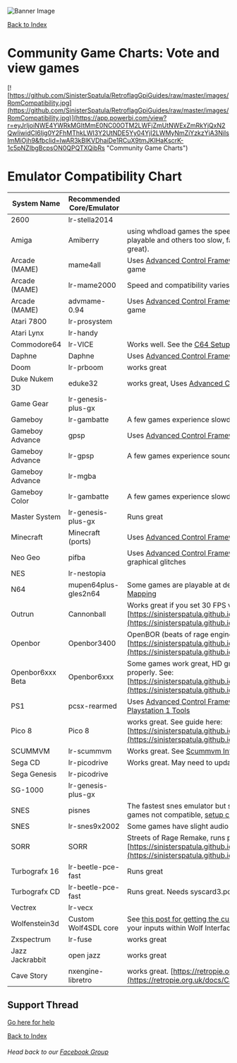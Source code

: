 ![Banner Image](https://sinisterspatula.github.io/RetroflagGpiGuides/images/GuidesBanner.png)

[Back to Index](https://sinisterspatula.github.io/RetroflagGpiGuides/)

# Community Game Charts: Vote and view games

[![https://github.com/SinisterSpatula/RetroflagGpiGuides/raw/master/images/RomCompatibility.jpg](https://github.com/SinisterSpatula/RetroflagGpiGuides/raw/master/images/RomCompatibility.jpg)](https://app.powerbi.com/view?r=eyJrIjoiNWE4YWRkMGItMmE0NC00OTM2LWFjZmUtNWExZmRkYjQxN2QwIiwidCI6Ijg0Y2FhMThkLWI3Y2UtNDE5Yy04YjI2LWMyNmZiYzkzYjA3NiIsImMiOjh9&fbclid=IwAR3kBlKVDhaiDe1RCuX9tmJKIHaKscrK-1c5pNZIbgBcpsON0QPQTXQibRs "Community Game Charts")


# Emulator Compatibility Chart


System Name | Recommended Core/Emulator | Notes
------------|---------------------------|--------------------------------
2600 | lr-stella2014 | |
Amiga | Amiberry | using whdload games the speed varies from game to game (some fully playable and others too slow, far from perfect but many games run great). |
Arcade (MAME) | mame4all | Uses [Advanced Control Framework.](https://sinisterspatula.github.io/RetroflagGpiGuides/AdvancedControlFramework)  Speed and compatibility varies by game |
Arcade (MAME) | lr-mame2000 | Speed and compatibility varies by game |
Arcade (MAME) | advmame-0.94 | Uses [Advanced Control Framework.](https://sinisterspatula.github.io/RetroflagGpiGuides/AdvancedControlFramework)  Speed and compatibility varies by game |
Atari 7800 | lr-prosystem | |
Atari Lynx | lr-handy | |
Commodore64 | lr-VICE | Works well.  See the [C64 Setup Guide](https://sinisterspatula.github.io/RetroflagGpiGuides/Commodore64) |
Daphne | Daphne | Uses [Advanced Control Framework.](https://sinisterspatula.github.io/RetroflagGpiGuides/AdvancedControlFramework)  and [Videos need conversion](https://sinisterspatula.github.io/RetroflagGpiGuides/DaphneConversion) |
Doom | lr-prboom | works great |
Duke Nukem 3D | eduke32 | works great, Uses [Advanced Control Framework.](https://sinisterspatula.github.io/RetroflagGpiGuides/AdvancedControlFramework) |
Game Gear | lr-genesis-plus-gx | |
Gameboy | lr-gambatte | A few games experience slowdown |
Gameboy Advance | gpsp | Uses [Advanced Control Framework.](https://sinisterspatula.github.io/RetroflagGpiGuides/AdvancedControlFramework)  Many games run great. |
Gameboy Advance | lr-gpsp | A few games experience sound crackling |
Gameboy Advance | lr-mgba | |
Gameboy Color | lr-gambatte | A few games experience slowdown |
Master System | lr-genesis-plus-gx | Runs great |
Minecraft | Minecraft (ports) | Uses [Advanced Control Framework.](https://sinisterspatula.github.io/RetroflagGpiGuides/AdvancedControlFramework)  Runs great. |
Neo Geo | pifba | Uses [Advanced Control Framework.](https://sinisterspatula.github.io/RetroflagGpiGuides/AdvancedControlFramework)  Full speed, some games have graphical glitches |
NES | lr-nestopia | |
N64 | mupen64plus-gles2n64 | Some games are playable at decent speed. See [Mupen64Plus Controls Mapping](https://sinisterspatula.github.io/RetroflagGpiGuides/Mupen64PlusControlsMapping)|
Outrun | Cannonball | Works great if you set 30 FPS video.  See: [https://sinisterspatula.github.io/RetroflagGpiGuides/cannonball](https://sinisterspatula.github.io/RetroflagGpiGuides/cannonball) |
Openbor | Openbor3400 | OpenBOR (beats of rage engine) Works great, see: [https://sinisterspatula.github.io/RetroflagGpiGuides/OpenborInstall](https://sinisterspatula.github.io/RetroflagGpiGuides/OpenborInstall) |
Openbor6xxx Beta | Openbor6xxx | Some games work great, HD graphics games don't fit the screen properly.  See: [https://sinisterspatula.github.io/RetroflagGpiGuides/OpenborBeta6510](https://sinisterspatula.github.io/RetroflagGpiGuides/OpenborBeta6510) |
PS1 | pcsx-rearmed | Uses [Advanced Control Framework](https://sinisterspatula.github.io/RetroflagGpiGuides/AdvancedControlFramework), many games run great. Also see [Playstation 1 Tools](https://sinisterspatula.github.io/RetroflagGpiGuides/PSX_Tools) |
Pico 8 | Pico 8 | works great.  See guide here: [https://sinisterspatula.github.io/RetroflagGpiGuides/pico8/pico8](https://sinisterspatula.github.io/RetroflagGpiGuides/pico8/pico8) |
SCUMMVM | lr-scummvm | Works great.  See [Scummvm Information](https://sinisterspatula.github.io/RetroflagGpiGuides/scummvm) |
Sega CD | lr-picodrive | Works great.  May need to update it for best results. |
Sega Genesis | lr-picodrive | |
SG-1000 | lr-genesis-plus-gx | |
SNES | pisnes | The fastest snes emulator but suffers inaccuracy, no superfx, some games not compatible, [setup controls in it's config file](https://sinisterspatula.github.io/RetroflagGpiGuides/PISNES) |
SNES | lr-snes9x2002 | Some games have slight audio glitches, a few do not run full speed |
SORR | SORR | Streets of Rage Remake, runs perfect see: [https://sinisterspatula.github.io/RetroflagGpiGuides/sorr](https://sinisterspatula.github.io/RetroflagGpiGuides/sorr) |
Turbografx 16 | lr-beetle-pce-fast | Runs great |
Turbografx CD | lr-beetle-pce-fast | Runs great. Needs syscard3.pce BIOS file |
Vectrex | lr-vecx | |
Wolfenstein3d | Custom Wolf4SDL core | See [this post for getting the custom Wolf4SDL installed](https://retropie.org.uk/forum/post/164923) so you can map your inputs within Wolf Interface |
Zxspectrum | lr-fuse | works great |
Jazz Jackrabbit | open jazz | works great |
Cave Story | nxengine-libretro | works great.  [https://retropie.org.uk/docs/Cave-Story/](https://retropie.org.uk/docs/Cave-Story/) |


## Support Thread
[Go here for help](https://www.facebook.com/groups/401660300458844/)

[Back to Index](https://sinisterspatula.github.io/RetroflagGpiGuides/)

###### Head back to our [Facebook Group](https://www.facebook.com/groups/401660300458844/)
